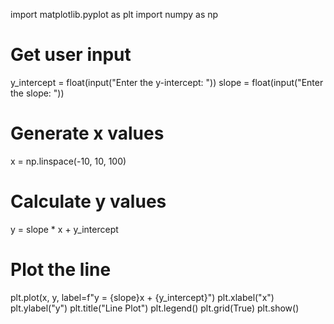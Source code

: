 import matplotlib.pyplot as plt
import numpy as np

# Get user input
y_intercept = float(input("Enter the y-intercept: "))
slope = float(input("Enter the slope: "))

# Generate x values
x = np.linspace(-10, 10, 100)
# Calculate y values
y = slope * x + y_intercept

# Plot the line
plt.plot(x, y, label=f"y = {slope}x + {y_intercept}")
plt.xlabel("x")
plt.ylabel("y")
plt.title("Line Plot")
plt.legend()
plt.grid(True)
plt.show()